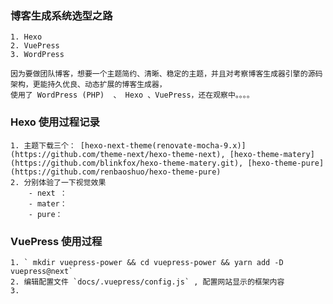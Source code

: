 

### 博客生成系统选型之路
    
    1. Hexo
    2. VuePress
    3. WordPress

    因为要做团队博客，想要一个主题简约、清晰、稳定的主题，并且对考察博客生成器引擎的源码架构，更能持久优良、动态扩展的博客生成器，
    使用了 WordPress (PHP)  、 Hexo 、VuePress，还在观察中。。。。

### Hexo 使用过程记录
    1. 主题下载三个： [hexo-next-theme(renovate-mocha-9.x)](https://github.com/theme-next/hexo-theme-next), [hexo-theme-matery](https://github.com/blinkfox/hexo-theme-matery.git), [hexo-theme-pure](https://github.com/renbaoshuo/hexo-theme-pure)
    2. 分别体验了一下视觉效果
        - next ： 
        - mater：
        - pure：


### VuePress 使用过程
    1. ` mkdir vuepress-power && cd vuepress-power && yarn add -D vuepress@next`
    2. 编辑配置文件 `docs/.vuepress/config.js` , 配置网站显示的框架内容
    3. 
